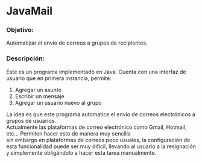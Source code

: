# JavaMail 

### Objetivo:
Automatizar el envío de correos a grupos de recipientes. 

### Descripción: 
Este es un programa implementado en Java. Cuenta con una interfaz de usuario que en primera instancia, permite: <br>
<ol>
  <li>Agregar un asunto</li>
  <li>Escribir un mensaje</li>
  <li>Agregar un usuario nuevo al grupo</li>
</ol>

La idea es que este programa automatice el envío de correos electrónicos a grupos de usuarios. <br>
Actualmente las plataformas de correo electrónico como Gmail, Hotmail, etc... Permiten hacer esto de manera muy sencilla <br>
sin embargo en plataformas de correos poco usuales, la configuración de esta funcionalidad puede ser muy difícil, llevando al usuario a la resignación y simplemente obligándolo a hacer esta tarea manualmente. 
